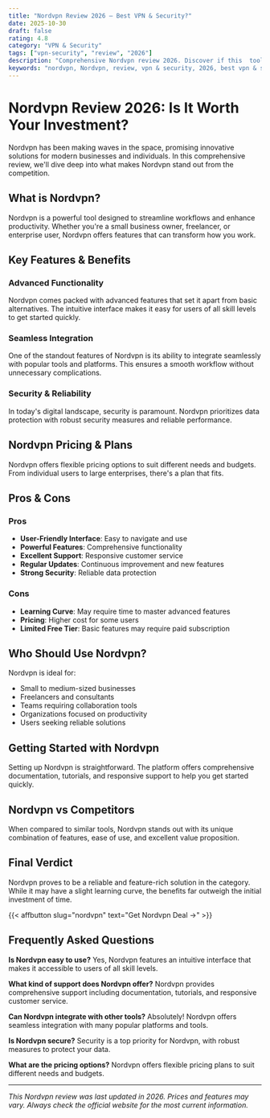 ```yaml
---
title: "Nordvpn Review 2026 – Best VPN & Security?"
date: 2025-10-30
draft: false
rating: 4.8
category: "VPN & Security"
tags: ["vpn-security", "review", "2026"]
description: "Comprehensive Nordvpn review 2026. Discover if this  tool is the best choice for your needs."
keywords: "nordvpn, Nordvpn, review, vpn & security, 2026, best vpn & security"
---
```


# Nordvpn Review 2026: Is It Worth Your Investment?

Nordvpn has been making waves in the  space, promising innovative solutions for modern businesses and individuals. In this comprehensive review, we'll dive deep into what makes Nordvpn stand out from the competition.

## What is Nordvpn?

Nordvpn is a powerful  tool designed to streamline workflows and enhance productivity. Whether you're a small business owner, freelancer, or enterprise user, Nordvpn offers features that can transform how you work.

## Key Features & Benefits

### Advanced Functionality
Nordvpn comes packed with advanced features that set it apart from basic alternatives. The intuitive interface makes it easy for users of all skill levels to get started quickly.

### Seamless Integration
One of the standout features of Nordvpn is its ability to integrate seamlessly with popular tools and platforms. This ensures a smooth workflow without unnecessary complications.

### Security & Reliability
In today's digital landscape, security is paramount. Nordvpn prioritizes data protection with robust security measures and reliable performance.

## Nordvpn Pricing & Plans

Nordvpn offers flexible pricing options to suit different needs and budgets. From individual users to large enterprises, there's a plan that fits.

## Pros & Cons

### Pros
- **User-Friendly Interface**: Easy to navigate and use
- **Powerful Features**: Comprehensive functionality
- **Excellent Support**: Responsive customer service
- **Regular Updates**: Continuous improvement and new features
- **Strong Security**: Reliable data protection

### Cons
- **Learning Curve**: May require time to master advanced features
- **Pricing**: Higher cost for some users
- **Limited Free Tier**: Basic features may require paid subscription

## Who Should Use Nordvpn?

Nordvpn is ideal for:
- Small to medium-sized businesses
- Freelancers and consultants
- Teams requiring collaboration tools
- Organizations focused on productivity
- Users seeking reliable  solutions

## Getting Started with Nordvpn

Setting up Nordvpn is straightforward. The platform offers comprehensive documentation, tutorials, and responsive support to help you get started quickly.

## Nordvpn vs Competitors

When compared to similar tools, Nordvpn stands out with its unique combination of features, ease of use, and excellent value proposition.

## Final Verdict

Nordvpn proves to be a reliable and feature-rich solution in the  category. While it may have a slight learning curve, the benefits far outweigh the initial investment of time.

{{< affbutton slug="nordvpn" text="Get Nordvpn Deal →" >}}

## Frequently Asked Questions

**Is Nordvpn easy to use?**
Yes, Nordvpn features an intuitive interface that makes it accessible to users of all skill levels.

**What kind of support does Nordvpn offer?**
Nordvpn provides comprehensive support including documentation, tutorials, and responsive customer service.

**Can Nordvpn integrate with other tools?**
Absolutely! Nordvpn offers seamless integration with many popular platforms and tools.

**Is Nordvpn secure?**
Security is a top priority for Nordvpn, with robust measures to protect your data.

**What are the pricing options?**
Nordvpn offers flexible pricing plans to suit different needs and budgets.

---

*This Nordvpn review was last updated in 2026. Prices and features may vary. Always check the official website for the most current information.*
